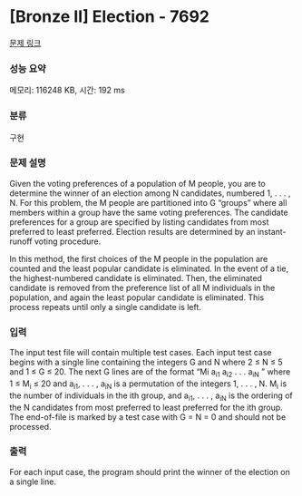 # [Bronze II] Election - 7692 

[문제 링크](https://www.acmicpc.net/problem/7692) 

### 성능 요약

메모리: 116248 KB, 시간: 192 ms

### 분류

구현

### 문제 설명

<p>Given the voting preferences of a population of M people, you are to determine the winner of an election among N candidates, numbered 1, . . . , N. For this problem, the M people are partitioned into G “groups” where all members within a group have the same voting preferences. The candidate preferences for a group are specified by listing candidates from most preferred to least preferred. Election results are determined by an instant-runoff voting procedure.</p>

<p>In this method, the first choices of the M people in the population are counted and the least popular candidate is eliminated. In the event of a tie, the highest-numbered candidate is eliminated. Then, the eliminated candidate is removed from the preference list of all M individuals in the population, and again the least popular candidate is eliminated. This process repeats until only a single candidate is left.</p>

### 입력 

 <p>The input test file will contain multiple test cases. Each input test case begins with a single line containing the integers G and N where 2 ≤ N ≤ 5 and 1 ≤ G ≤ 20. The next G lines are of the format “Mi a<sub>i1</sub> a<sub>i2</sub> . . . a<sub>iN</sub> ” where 1 ≤ M<sub>i</sub> ≤ 20 and a<sub>i1</sub>, . . . , a<sub>iN</sub> is a permutation of the integers 1, . . . , N. M<sub>i</sub> is the number of individuals in the ith group, and a<sub>i1</sub>, . . . , a<sub>iN</sub> is the ordering of the N candidates from most preferred to least preferred for the ith group. The end-of-file is marked by a test case with G = N = 0 and should not be processed.</p>

### 출력 

 <p>For each input case, the program should print the winner of the election on a single line.</p>

